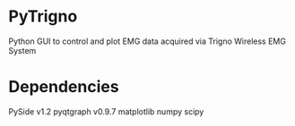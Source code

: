 PyTrigno
========

Python GUI to control and plot EMG data acquired via Trigno Wireless EMG System

Dependencies
========

PySide v1.2
pyqtgraph v0.9.7
matplotlib
numpy
scipy